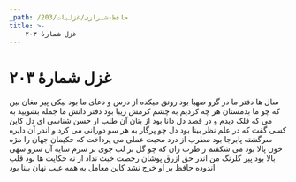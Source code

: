 ```yaml
---
_path: /حافظ-شیرازی/غزلیات/203
title: >-
    غزل شمارهٔ ۲۰۳
---
```

# غزل شمارهٔ ۲۰۳

سال ها دفتر ما در گرو صهبا بود
رونق میکده از درس و دعای ما بود
نیکی پیر مغان بین که چو ما بدمستان
هر چه کردیم به چشم کرمش زیبا بود
دفتر دانش ما جمله بشویید به می
که فلک دیدم و در قصد دل دانا بود
از بتان آن طلب ار حسن شناسی ای دل
کاین کسی گفت که در علم نظر بینا بود
دل چو پرگار به هر سو دورانی می کرد
و اندر آن دایره سرگشته پابرجا بود
مطرب از درد محبت عملی می پرداخت
که حکیمان جهان را مژه خون پالا بود
می شکفتم ز طرب زان که چو گل بر لب جوی
بر سرم سایه آن سرو سهی بالا بود
پیر گلرنگ من اندر حق ازرق پوشان
رخصت خبث نداد ار نه حکایت ها بود
قلب اندوده حافظ بر او خرج نشد
کاین معامل به همه عیب نهان بینا بود
